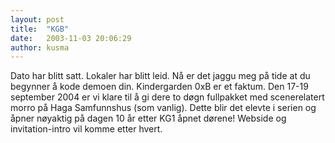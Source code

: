 ```yaml
---
layout: post
title:  "KGB"
date:   2003-11-03 20:06:29
author: kusma
---
```

Dato har blitt satt. Lokaler har blitt leid. Nå er det jaggu meg på tide
at du begynner å kode demoen din. Kindergarden 0xB er et faktum. Den
17-19 september 2004 er vi klare til å gi dere to døgn fullpakket med
scenerelatert morro på Haga Samfunnshus (som vanlig). Dette blir det
elevte i serien og åpner nøyaktig på dagen 10 år etter KG1 åpnet dørene!
Webside og invitation-intro vil komme etter hvert.

